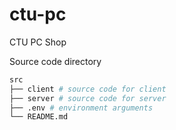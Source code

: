 # ctu-pc

CTU PC Shop

Source code directory

```bash
src
├── client # source code for client
├── server # source code for server
├── .env # environment arguments
└── README.md
```
